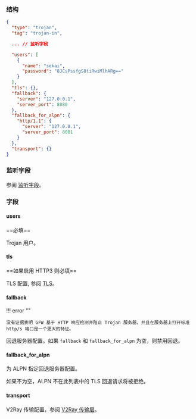 ### 结构

```json
{
  "type": "trojan",
  "tag": "trojan-in",

  ... // 监听字段

  "users": [
    {
      "name": "sekai",
      "password": "8JCsPssfgS8tiRwiMlhARg=="
    }
  ],
  "tls": {},
  "fallback": {
    "server": "127.0.0.1",
    "server_port": 8080
  },
  "fallback_for_alpn": {
    "http/1.1": {
      "server": "127.0.0.1",
      "server_port": 8081
    }
  },
  "transport": {}
}
```

### 监听字段

参阅 [监听字段](/zh/configuration/shared/listen/)。

### 字段

#### users

==必填==

Trojan 用户。

#### tls

==如果启用 HTTP3 则必填==

TLS 配置, 参阅 [TLS](/zh/configuration/shared/tls/#inbound)。

#### fallback

!!! error ""

    没有证据表明 GFW 基于 HTTP 响应检测并阻止 Trojan 服务器，并且在服务器上打开标准 http/s 端口是一个更大的特征。

回退服务器配置。如果 `fallback` 和 `fallback_for_alpn` 为空，则禁用回退。

#### fallback_for_alpn

为 ALPN 指定回退服务器配置。

如果不为空，ALPN 不在此列表中的 TLS 回退请求将被拒绝。

#### transport

V2Ray 传输配置，参阅 [V2Ray 传输层](/zh/configuration/shared/v2ray-transport)。